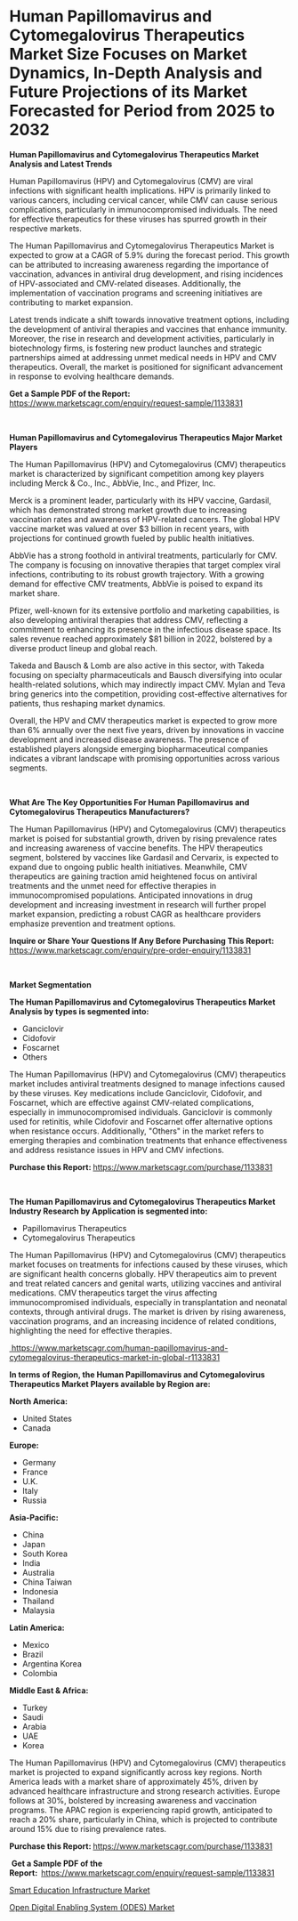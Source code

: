 <p><h1>Human Papillomavirus and Cytomegalovirus Therapeutics Market Size Focuses on Market Dynamics, In-Depth Analysis and Future Projections of its Market Forecasted for Period from 2025 to 2032</h1></p><p><strong>Human Papillomavirus and Cytomegalovirus Therapeutics Market Analysis and Latest Trends</strong></p>
<p><p>Human Papillomavirus (HPV) and Cytomegalovirus (CMV) are viral infections with significant health implications. HPV is primarily linked to various cancers, including cervical cancer, while CMV can cause serious complications, particularly in immunocompromised individuals. The need for effective therapeutics for these viruses has spurred growth in their respective markets.</p><p>The Human Papillomavirus and Cytomegalovirus Therapeutics Market is expected to grow at a CAGR of 5.9% during the forecast period. This growth can be attributed to increasing awareness regarding the importance of vaccination, advances in antiviral drug development, and rising incidences of HPV-associated and CMV-related diseases. Additionally, the implementation of vaccination programs and screening initiatives are contributing to market expansion.</p><p>Latest trends indicate a shift towards innovative treatment options, including the development of antiviral therapies and vaccines that enhance immunity. Moreover, the rise in research and development activities, particularly in biotechnology firms, is fostering new product launches and strategic partnerships aimed at addressing unmet medical needs in HPV and CMV therapeutics. Overall, the market is positioned for significant advancement in response to evolving healthcare demands.</p></p>
<p><strong>Get a Sample PDF of the Report:&nbsp;</strong> <a href="https://www.marketscagr.com/enquiry/request-sample/1133831?utm_campaign=2187&utm_medium=2&utm_source=Github&utm_content=ia&utm_term=25032025&utm_id=human-papillomavirus-and-cytomegalovirus-therapeutics">https://www.marketscagr.com/enquiry/request-sample/1133831</a></p>
<p>&nbsp;</p>
<p><strong>Human Papillomavirus and Cytomegalovirus Therapeutics Major Market Players</strong></p>
<p><p>The Human Papillomavirus (HPV) and Cytomegalovirus (CMV) therapeutics market is characterized by significant competition among key players including Merck & Co., Inc., AbbVie, Inc., and Pfizer, Inc. </p><p>Merck is a prominent leader, particularly with its HPV vaccine, Gardasil, which has demonstrated strong market growth due to increasing vaccination rates and awareness of HPV-related cancers. The global HPV vaccine market was valued at over $3 billion in recent years, with projections for continued growth fueled by public health initiatives.</p><p>AbbVie has a strong foothold in antiviral treatments, particularly for CMV. The company is focusing on innovative therapies that target complex viral infections, contributing to its robust growth trajectory. With a growing demand for effective CMV treatments, AbbVie is poised to expand its market share.</p><p>Pfizer, well-known for its extensive portfolio and marketing capabilities, is also developing antiviral therapies that address CMV, reflecting a commitment to enhancing its presence in the infectious disease space. Its sales revenue reached approximately $81 billion in 2022, bolstered by a diverse product lineup and global reach.</p><p>Takeda and Bausch & Lomb are also active in this sector, with Takeda focusing on specialty pharmaceuticals and Bausch diversifying into ocular health-related solutions, which may indirectly impact CMV. Mylan and Teva bring generics into the competition, providing cost-effective alternatives for patients, thus reshaping market dynamics.</p><p>Overall, the HPV and CMV therapeutics market is expected to grow more than 6% annually over the next five years, driven by innovations in vaccine development and increased disease awareness. The presence of established players alongside emerging biopharmaceutical companies indicates a vibrant landscape with promising opportunities across various segments.</p></p>
<p>&nbsp;</p>
<p><strong>What Are The Key Opportunities For Human Papillomavirus and Cytomegalovirus Therapeutics Manufacturers?</strong></p>
<p><p>The Human Papillomavirus (HPV) and Cytomegalovirus (CMV) therapeutics market is poised for substantial growth, driven by rising prevalence rates and increasing awareness of vaccine benefits. The HPV therapeutics segment, bolstered by vaccines like Gardasil and Cervarix, is expected to expand due to ongoing public health initiatives. Meanwhile, CMV therapeutics are gaining traction amid heightened focus on antiviral treatments and the unmet need for effective therapies in immunocompromised populations. Anticipated innovations in drug development and increasing investment in research will further propel market expansion, predicting a robust CAGR as healthcare providers emphasize prevention and treatment options.</p></p>
<p><strong>Inquire or Share Your Questions If Any Before Purchasing This Report:</strong> <a href="https://www.marketscagr.com/enquiry/pre-order-enquiry/1133831?utm_campaign=2187&utm_medium=2&utm_source=Github&utm_content=ia&utm_term=25032025&utm_id=human-papillomavirus-and-cytomegalovirus-therapeutics">https://www.marketscagr.com/enquiry/pre-order-enquiry/1133831</a></p>
<p>&nbsp;</p>
<p><strong>Market Segmentation</strong></p>
<p><strong>The Human Papillomavirus and Cytomegalovirus Therapeutics Market Analysis by types is segmented into:</strong></p>
<p><ul><li>Ganciclovir</li><li>Cidofovir</li><li>Foscarnet</li><li>Others</li></ul></p>
<p><p>The Human Papillomavirus (HPV) and Cytomegalovirus (CMV) therapeutics market includes antiviral treatments designed to manage infections caused by these viruses. Key medications include Ganciclovir, Cidofovir, and Foscarnet, which are effective against CMV-related complications, especially in immunocompromised individuals. Ganciclovir is commonly used for retinitis, while Cidofovir and Foscarnet offer alternative options when resistance occurs. Additionally, "Others" in the market refers to emerging therapies and combination treatments that enhance effectiveness and address resistance issues in HPV and CMV infections.</p></p>
<p><strong>Purchase this Report:&nbsp;</strong><a href="https://www.marketscagr.com/purchase/1133831?utm_campaign=2187&utm_medium=2&utm_source=Github&utm_content=ia&utm_term=25032025&utm_id=human-papillomavirus-and-cytomegalovirus-therapeutics">https://www.marketscagr.com/purchase/1133831</a></p>
<p>&nbsp;</p>
<p><strong>The Human Papillomavirus and Cytomegalovirus Therapeutics Market Industry Research by Application is segmented into:</strong></p>
<p><ul><li>Papillomavirus Therapeutics</li><li>Cytomegalovirus Therapeutics</li></ul></p>
<p><p>The Human Papillomavirus (HPV) and Cytomegalovirus (CMV) therapeutics market focuses on treatments for infections caused by these viruses, which are significant health concerns globally. HPV therapeutics aim to prevent and treat related cancers and genital warts, utilizing vaccines and antiviral medications. CMV therapeutics target the virus affecting immunocompromised individuals, especially in transplantation and neonatal contexts, through antiviral drugs. The market is driven by rising awareness, vaccination programs, and an increasing incidence of related conditions, highlighting the need for effective therapies.</p></p>
<p><a href="https://www.marketscagr.com/human-papillomavirus-and-cytomegalovirus-therapeutics-market-in-global-r1133831?utm_campaign=2187&utm_medium=2&utm_source=Github&utm_content=ia&utm_term=25032025&utm_id=human-papillomavirus-and-cytomegalovirus-therapeutics">&nbsp;https://www.marketscagr.com/human-papillomavirus-and-cytomegalovirus-therapeutics-market-in-global-r1133831</a></p>
<p><strong>In terms of Region, the Human Papillomavirus and Cytomegalovirus Therapeutics Market Players available by Region are:</strong></p>
<p>
    <p> <strong> North America: </strong>
        <ul>
            <li>United States</li>
            <li>Canada</li>
        </ul>
        </p> 
    <p> <strong> Europe: </strong>
        <ul>
            <li>Germany</li>
            <li>France</li>
            <li>U.K.</li>
            <li>Italy</li>
            <li>Russia</li>
        </ul>
        </p> 
    <p> <strong> Asia-Pacific: </strong>
        <ul>
            <li>China</li>
            <li>Japan</li>
            <li>South Korea</li>
            <li>India</li>
            <li>Australia</li>
            <li>China Taiwan</li>
            <li>Indonesia</li>
            <li>Thailand</li>
            <li>Malaysia</li>
        </ul>
        </p> 
    <p> <strong> Latin America: </strong>
        <ul>
            <li>Mexico</li>
            <li>Brazil</li>
            <li>Argentina Korea</li>
            <li>Colombia</li>
        </ul>
        </p> 
    <p> <strong> Middle East & Africa: </strong>
        <ul>
            <li>Turkey</li>
            <li>Saudi</li>
            <li>Arabia</li>
            <li>UAE</li>
            <li>Korea</li>
        </ul>
    </p>
    </p>
<p><p>The Human Papillomavirus (HPV) and Cytomegalovirus (CMV) therapeutics market is projected to expand significantly across key regions. North America leads with a market share of approximately 45%, driven by advanced healthcare infrastructure and strong research activities. Europe follows at 30%, bolstered by increasing awareness and vaccination programs. The APAC region is experiencing rapid growth, anticipated to reach a 20% share, particularly in China, which is projected to contribute around 15% due to rising prevalence rates.</p></p>
<p><strong>Purchase this Report: </strong><a href="https://www.marketscagr.com/purchase/1133831?utm_campaign=2187&utm_medium=2&utm_source=Github&utm_content=ia&utm_term=25032025&utm_id=human-papillomavirus-and-cytomegalovirus-therapeutics">https://www.marketscagr.com/purchase/1133831</a></p>
<p>&nbsp;<strong>Get a Sample PDF of the Report:&nbsp;&nbsp;</strong><a href="https://www.marketscagr.com/enquiry/request-sample/1133831?utm_campaign=2187&utm_medium=2&utm_source=Github&utm_content=ia&utm_term=25032025&utm_id=human-papillomavirus-and-cytomegalovirus-therapeutics">https://www.marketscagr.com/enquiry/request-sample/1133831</a></p>
<p><strong></strong></p>
<p><p><a href="https://github.com/gulaimolin/Market-Research-Report-List-7/blob/main/smart-education-infrastructure-market.md?utm_campaign=2187&utm_medium=2&utm_source=Github&utm_content=ia&utm_term=25032025&utm_id=human-papillomavirus-and-cytomegalovirus-therapeutics">Smart Education Infrastructure Market</a></p><p><a href="https://github.com/mauripalmi/Market-Research-Report-List-6/blob/main/open-digital-enabling-system-odes-market.md?utm_campaign=2187&utm_medium=2&utm_source=Github&utm_content=ia&utm_term=25032025&utm_id=human-papillomavirus-and-cytomegalovirus-therapeutics">Open Digital Enabling System (ODES) Market</a></p></p>